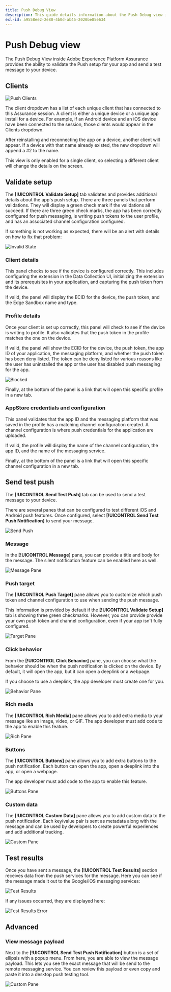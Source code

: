 ```yaml
---
title: Push Debug View
description: This guide details information about the Push Debug view in Adobe Experience Platform Assurance.
exl-id: a9558ee2-2e80-4b0d-ab45-2020be85e634
---
```

# Push Debug view

The Push Debug View inside Adobe Experience Platform Assurance provides the ability to validate the Push setup for your app and send a test message to your device.

## Clients

![Push Clients](./images/push-debug-view/clients.png)

The client dropdown has a list of each unique client that has connected to this Assurance session. A client is either a unique device or a unique app install for a device. For example, if an Android device and an iOS device have been connected to the session, those clients would appear in the Clients dropdown.

After reinstalling and reconnecting the app on a device, another client will appear. If a device with that name already existed, the new dropdown will append a #2 to the name.

This view is only enabled for a single client, so selecting a different client will change the details on the screen.

## Validate setup

The **[!UICONTROL Validate Setup]** tab validates and provides additional details about the app's push setup. There are three panels that perform validations. They will display a green check mark if the validations all succeed. If there are three green check marks, the app has been correctly configured for push messaging, is writing push tokens to the user profile, and has an associated channel configuration configured.

If something is not working as expected, there will be an alert with details on how to fix that problem:

![Invalid State](./images/push-debug-view/invalid-state.png)

### Client details

This panel checks to see if the device is configured correctly. This includes configuring the extension in the Data Collection UI, initializing the extension and its prerequisites in your application, and capturing the push token from the device.

If valid, the panel will display the ECID for the device, the push token, and the Edge Sandbox name and type.

### Profile details

Once your client is set up correctly, this panel will check to see if the device is writing to profile. It also validates that the push token in the profile matches the one on the device.

If valid, the panel will show the ECID for the device, the push token, the app ID of your application, the messaging platform, and whether the push token has been deny listed. The token can be deny listed for various reasons like the user has uninstalled the app or the user has disabled push messaging for the app.

![Blocked](./images/push-debug-view/deny-list-blocked.png)

Finally, at the bottom of the panel is a link that will open this specific profile in a new tab.

### AppStore credentials and configuration

This panel validates that the app ID and the messaging platform that was saved in the profile has a matching channel configuration created. A channel configuration is where push credentials for the application are uploaded.

If valid, the profile will display the name of the channel configuration, the app ID, and the name of the messaging service.

Finally, at the bottom of the panel is a link that will open this specific channel configuration in a new tab.

## Send test push

The **[!UICONTROL Send Test Push]** tab can be used to send a test message to your device.

There are several panes that can be configured to test different iOS and Android push features. Once configured, select **[!UICONTROL Send Test Push Notification]** to send your message.

![Send Push](./images/push-debug-view/send.png)

### Message

In the **[!UICONTROL Message]** pane, you can provide a title and body for the message. The silent notification feature can be enabled here as well.

![Message Pane](./images/push-debug-view/message-pane.png)

### Push target

The **[!UICONTROL Push Target]** pane allows you to customize which push token and channel configuration to use when sending the push message.

This information is provided by default if the **[!UICONTROL Validate Setup]** tab is showing three green checkmarks. However, you can provide provide your own push token and channel configuration, even if your app isn't fully configured.

![Target Pane](./images/push-debug-view/target-pane.png)

### Click behavior

From the **[!UICONTROL Click Behavior]** pane, you can choose what the behavior should be when the push notification is clicked on the device. By default, it will open the app, but it can open a deeplink or a webpage.

If you choose to use a deeplink, the app developer must create one for you.

![Behavior Pane](./images/push-debug-view/click-behavior.png)

### Rich media

The **[!UICONTROL Rich Media]** pane allows you to add extra media to your message like an image, video, or GIF. The app developer must add code to the app to enable this feature.

![Rich Pane](./images/push-debug-view/rich-pane.png)

### Buttons

The **[!UICONTROL Buttons]** pane allows you to add extra buttons to the push notification. Each button can open the app, open a deeplink into the app, or open a webpage.

The app developer must add code to the app to enable this feature.

![Buttons Pane](./images/push-debug-view/buttons-pane.png)

### Custom data

The **[!UICONTROL Custom Data]** pane allows you to add custom data to the push notification. Each key/value pair is sent as metadata along with the message and can be used by developers to create powerful experiences and add additional tracking.

![Custom Pane](./images/push-debug-view/custom-pane.png)

## Test results

Once you have sent a message, the **[!UICONTROL Test Results]** section receives data from the push services for the message. Here you can see if the message made it out to the Google/iOS messaging services:

![Test Results](./images/push-debug-view/test-results.png)

If any issues occurred, they are displayed here:

![Test Results Error](./images/push-debug-view/test-error.png)

## Advanced

### View message payload

Next to the **[!UICONTROL Send Test Push Notification]** button is a set of ellipsis with a popup menu. From here, you are able to view the message payload. This lets you see the exact message that will be send to the remote messaging service. You can review this payload or even copy and paste it into a desktop push testing tool.

![Custom Pane](./images/push-debug-view/message-payload.png)
